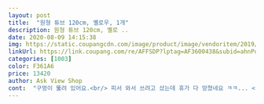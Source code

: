 ```yaml
---
layout: post 
title:  "원형 튜브 120cm, 옐로우, 1개" 
description: 원형 튜브 120cm, 옐로 ..
date: 2020-08-09 14:15:38 
img: https://static.coupangcdn.com/image/product/image/vendoritem/2019/04/11/3174217569/2a29c57b-213d-4b3f-a48d-ffa0d606a73a.jpg 
linkUrl: https://link.coupang.com/re/AFFSDP?lptag=AF3600438&subid=ahnPublicAsk&pageKey=94330270&itemId=291931772&vendorItemId=3174217569&traceid=V0-113-9b810b84c5a579b6 
categories: [1003] 
color: F361A6 
price: 13420 
author: Ask View Shop 
cont:  "구멍이 뚫려 있어요.<br/> 피서 와서 쓰려고 샀는데 휴가 다 망쳤네요 ㅋㅋ... <br/> 새 상품인데 구멍도 뚫려있고 얼룩도 있고  같아요 ㅎㅎ<br/>놀러가서 쓰려구 산건데<br/>덩치가 많이 큰 사람도 충분히 들어가는 사이즈에요<br/>바람이 너무 안들어가서 봤더니 옆구리가ㅋㅋㅋㅋㅋ<br/>이번에는 잘 왔기를 ㅜㅜ<br/>핑계대고 또 놀러가야겠어요<br/>하아... <br/> 잘 좀 확인해서 보내주세요ㅜㅜ<br/>환불한다는게 교환해버려서<br/>" 
---
```

